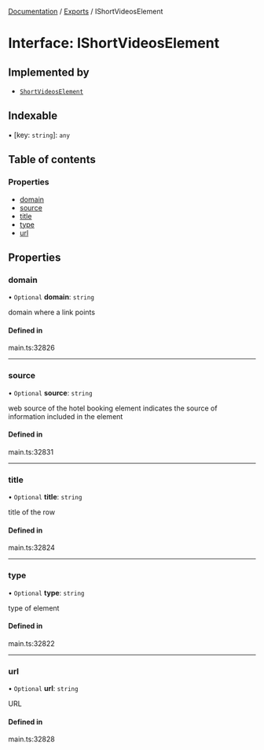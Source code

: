 [Documentation](../README.md) / [Exports](../modules.md) / IShortVideosElement

# Interface: IShortVideosElement

## Implemented by

- [`ShortVideosElement`](../classes/ShortVideosElement.md)

## Indexable

▪ [key: `string`]: `any`

## Table of contents

### Properties

- [domain](IShortVideosElement.md#domain)
- [source](IShortVideosElement.md#source)
- [title](IShortVideosElement.md#title)
- [type](IShortVideosElement.md#type)
- [url](IShortVideosElement.md#url)

## Properties

### domain

• `Optional` **domain**: `string`

domain where a link points

#### Defined in

main.ts:32826

___

### source

• `Optional` **source**: `string`

web source of the hotel booking element
indicates the source of information included in the element

#### Defined in

main.ts:32831

___

### title

• `Optional` **title**: `string`

title of the row

#### Defined in

main.ts:32824

___

### type

• `Optional` **type**: `string`

type of element

#### Defined in

main.ts:32822

___

### url

• `Optional` **url**: `string`

URL

#### Defined in

main.ts:32828
